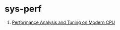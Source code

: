 # sys-perf

1. [Performance Analysis and Tuning on Modern CPU](https://github.com/dendibakh/perf-book)
